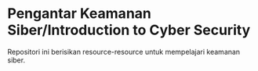 # Pengantar Keamanan Siber/Introduction to Cyber Security
Repositori ini berisikan resource-resource untuk mempelajari keamanan siber.
